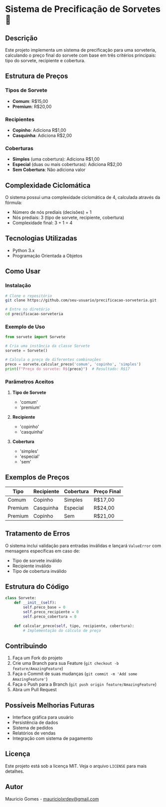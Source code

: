 # Sistema de Precificação de Sorvetes 🍦

## Descrição
Este projeto implementa um sistema de precificação para uma sorveteria, calculando o preço final do sorvete com base em três critérios principais: tipo do sorvete, recipiente e cobertura.

## Estrutura de Preços

### Tipos de Sorvete
- **Comum**: R$15,00
- **Premium**: R$20,00

### Recipientes
- **Copinho**: Adiciona R$1,00
- **Casquinha**: Adiciona R$2,00

### Coberturas
- **Simples** (uma cobertura): Adiciona R$1,00
- **Especial** (duas ou mais coberturas): Adiciona R$2,00
- **Sem Cobertura**: Não adiciona valor

## Complexidade Ciclomática
O sistema possui uma complexidade ciclomática de 4, calculada através da fórmula:
- Número de nós prediais (decisões) + 1
- Nós prediais: 3 (tipo de sorvete, recipiente, cobertura)
- Complexidade final: 3 + 1 = 4

## Tecnologias Utilizadas
- Python 3.x
- Programação Orientada a Objetos

## Como Usar

### Instalação
```bash
# Clone o repositório
git clone https://github.com/seu-usuario/precificacao-sorveteria.git

# Entre no diretório
cd precificacao-sorveteria
```

### Exemplo de Uso
```python
from sorvete import Sorvete

# Cria uma instância da classe Sorvete
sorvete = Sorvete()

# Calcula o preço de diferentes combinações
preco = sorvete.calcular_preco('comum', 'copinho', 'simples')
print(f"Preço do sorvete: R${preco}")  # Resultado: R$17
```

### Parâmetros Aceitos

1. **Tipo de Sorvete**
   - 'comum'
   - 'premium'

2. **Recipiente**
   - 'copinho'
   - 'casquinha'

3. **Cobertura**
   - 'simples'
   - 'especial'
   - 'sem'

## Exemplos de Preços

| Tipo    | Recipiente | Cobertura | Preço Final |
|---------|------------|-----------|-------------|
| Comum   | Copinho    | Simples   | R$17,00     |
| Premium | Casquinha  | Especial  | R$24,00     |
| Premium | Copinho    | Sem       | R$21,00     |

## Tratamento de Erros
O sistema inclui validação para entradas inválidas e lançará `ValueError` com mensagens específicas em caso de:
- Tipo de sorvete inválido
- Recipiente inválido
- Tipo de cobertura inválido

## Estrutura do Código
```python
class Sorvete:
    def __init__(self):
        self.preco_base = 0
        self.preco_recipiente = 0
        self.preco_cobertura = 0
    
    def calcular_preco(self, tipo, recipiente, cobertura):
        # Implementação do cálculo de preço
```

## Contribuindo
1. Faça um Fork do projeto
2. Crie uma Branch para sua Feature (`git checkout -b feature/AmazingFeature`)
3. Faça o Commit de suas mudanças (`git commit -m 'Add some AmazingFeature'`)
4. Faça o Push para a Branch (`git push origin feature/AmazingFeature`)
5. Abra um Pull Request

## Possíveis Melhorias Futuras
- Interface gráfica para usuário
- Persistência de dados
- Sistema de pedidos
- Relatórios de vendas
- Integração com sistema de pagamento

## Licença
Este projeto está sob a licença MIT. Veja o arquivo `LICENSE` para mais detalhes.

## Autor
Mauricio Gomes - [mauriciolxrdev@gmail.com](mailto:mauriciolxrdev@gmail.com)


